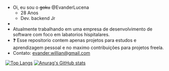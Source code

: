 - Oi, eu sou o <s>goku</s> @EvanderLucena
     - 28 Anos
     - Dev. backend Jr
-     
- Atualmente trabalhando em uma empresa de desenvolvimento de software com foco em labatorios hispitalares.
- :question: Esse repositorio contem apenas projetos para estudos e aprendizagem pessoal e no maximo contribuições para projetos freela.
-  Contato: evander.willian@gmail.com

[![Top Langs](https://github-readme-stats.vercel.app/api/top-langs/?username=EvanderLucena&layout=compact)](https://github.com/anuraghazra/github-readme-stats)
[![Anurag's GitHub stats](https://github-readme-stats.vercel.app/api?username=EvanderLucena&show_icons=true&theme=radical)](https://github.com/anuraghazra/github-readme-stats)
